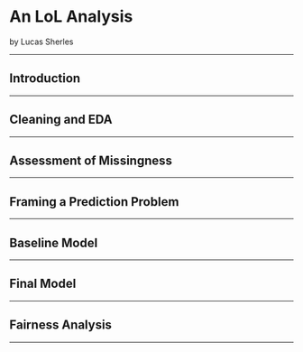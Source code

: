 
# An LoL Analysis

by Lucas Sherles

---

## Introduction


---

## Cleaning and EDA


---

## Assessment of Missingness


---

## Framing a Prediction Problem


---
## Baseline Model


---

## Final Model


---

## Fairness Analysis


---
